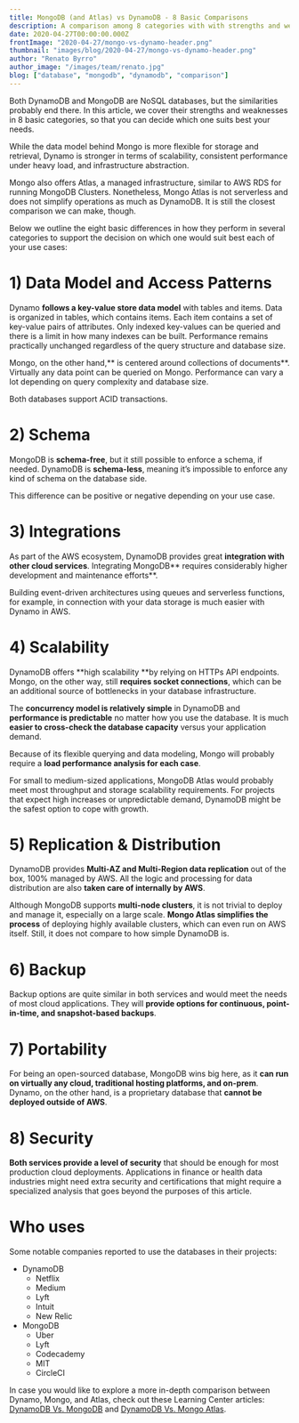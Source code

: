 ```yaml
---
title: MongoDB (and Atlas) vs DynamoDB - 8 Basic Comparisons
description: A comparison among 8 categories with with strengths and weaknesses of Dynamo and Mongo, including Atlas managed Mongo
date: 2020-04-27T00:00:00.000Z
frontImage: "2020-04-27/mongo-vs-dynamo-header.png"
thumbnail: "images/blog/2020-04-27/mongo-vs-dynamo-header.png"
author: "Renato Byrro"
author_image: "/images/team/renato.jpg"
blog: ["database", "mongodb", "dynamodb", "comparison"]
---
```


Both DynamoDB and MongoDB are NoSQL databases, but the similarities probably end there. In this article, we cover their strengths and weaknesses in 8 basic categories, so that you can decide which one suits best your needs.

While the data model behind Mongo is more flexible for storage and retrieval, Dynamo is stronger in terms of scalability, consistent performance under heavy load, and infrastructure abstraction.

Mongo also offers Atlas, a managed infrastructure, similar to AWS RDS for running MongoDB Clusters. Nonetheless, Mongo Atlas is not serverless and does not simplify operations as much as DynamoDB. It is still the closest comparison we can make, though.

Below we outline the eight basic differences in how they perform in several categories to support the decision on which one would suit best each of your use cases:


# 1) Data Model and Access Patterns

Dynamo **follows a key-value store data model** with tables and items. Data is organized in tables, which contains items. Each item contains a set of key-value pairs of attributes. Only indexed key-values can be queried and there is a limit in how many indexes can be built. Performance remains practically unchanged regardless of the query structure and database size.

Mongo, on the other hand,** is centered around collections of documents**. Virtually any data point can be queried on Mongo. Performance can vary a lot depending on query complexity and database size.

Both databases support ACID transactions.


# 2) Schema

MongoDB is **schema-free**, but it still possible to enforce a schema, if needed. DynamoDB is **schema-less**, meaning it’s impossible to enforce any kind of schema on the database side.

This difference can be positive or negative depending on your use case.


# 3) Integrations

As part of the AWS ecosystem, DynamoDB provides great **integration with other cloud services**. Integrating MongoDB** requires considerably higher development and maintenance efforts**.

Building event-driven architectures using queues and serverless functions, for example, in connection with your data storage is much easier with Dynamo in AWS.


# 4) Scalability

DynamoDB offers **high scalability **by relying on HTTPs API endpoints. Mongo, on the other way, still **requires socket connections**, which can be an additional source of bottlenecks in your database infrastructure.

The **concurrency model is relatively simple** in DynamoDB and **performance is predictable** no matter how you use the database. It is much **easier to cross-check the database capacity** versus your application demand.

Because of its flexible querying and data modeling, Mongo will probably require a **load performance analysis for each case**.

For small to medium-sized applications, MongoDB Atlas would probably meet most throughput and storage scalability requirements. For projects that expect high increases or unpredictable demand, DynamoDB might be the safest option to cope with growth.


# 5) Replication & Distribution

DynamoDB provides **Multi-AZ and Multi-Region data replication** out of the box, 100% managed by AWS. All the logic and processing for data distribution are also **taken care of internally by AWS**.

Although MongoDB supports **multi-node clusters**, it is not trivial to deploy and manage it, especially on a large scale. **Mongo Atlas simplifies the process** of deploying highly available clusters, which can even run on AWS itself. Still, it does not compare to how simple DynamoDB is.


# 6) Backup

Backup options are quite similar in both services and would meet the needs of most cloud applications. They will **provide options for continuous, point-in-time, and snapshot-based backups**.


# 7) Portability

For being an open-sourced database, MongoDB wins big here, as it **can run on virtually any cloud, traditional hosting platforms, and on-prem**. Dynamo, on the other hand, is a proprietary database that **cannot be deployed outside of AWS**.


# 8) Security

**Both services provide a level of security** that should be enough for most production cloud deployments. Applications in finance or health data industries might need extra security and certifications that might require a specialized analysis that goes beyond the purposes of this article.


# Who uses

Some notable companies reported to use the databases in their projects:

*   DynamoDB
    *   Netflix
    *   Medium
    *   Lyft
    *   Intuit
    *   New Relic
*   MongoDB
    *   Uber
    *   Lyft
    *   Codecademy
    *   MIT
    *   CircleCI

In case you would like to explore a more in-depth comparison between Dynamo, Mongo, and Atlas, check out these Learning Center articles: [DynamoDB Vs. MongoDB](https://dashbird.io/knowledge-base/dynamodb/dynamodb-vs-mongodb/) and [DynamoDB Vs. Mongo Atlas](https://dashbird.io/knowledge-base/dynamodb/dynamodb-vs-mongo-atlas/).
